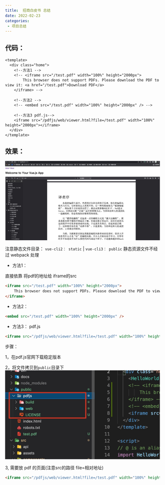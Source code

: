 ```yaml
---
title:  招商白皮书 总结
date: 2022-02-23
categories: 
 - 项目总结
---
```

<Boxx type='tip' />

## 代码：

```vue
<template>
  <div class="home">
    <!--方法1 -->
    <!-- <iframe src="/test.pdf" width="100%" height="2000px">
        This browser does not support PDFs. Please download the PDF to view it: <a href="/test.pdf">Download PDF</a>
    </iframe> -->

    <!--方法2 -->
    <!-- <embed src="/test.pdf" width="100%" height="2000px" /> -->

    <!--方法3 pdf.js-->
    <iframe src="/pdfjs/web/viewer.html?file=/test.pdf" width="100%" height="2000px"></iframe>
  </div>
</template>
```
## 效果：

![p41](../../img/41.jpg)


注意静态文件目录： ```vue-cli2： static``` |  ```vue-cli3： public``` 静态资源文件不经过 webpack 处理

- 方法1： 

直接依靠 将pdf的地址给 iframe的src
```html
<iframe src="/test.pdf" width="100%" height="2000px">
    This browser does not support PDFs. Please download the PDF to view it: <a href="/test.pdf">Download PDF</a>
</iframe> 
```

- 方法2：

```html
<embed src="/test.pdf" width="100%" height="2000px" /> 
```

- 方法3： pdf.js

```html
<iframe src="/pdfjs/web/viewer.html?file=/test.pdf" width="100%" height="2000px"></iframe>
```

步骤：

1，在pdf.js官网下载稳定版本

2，将文件拷贝到```public```目录下
![p42](../../img/42.jpg)

3, 需要放 pdf 的页面(注意src的路径 file=相对地址)

```html
<iframe src="/pdfjs/web/viewer.html?file=/test.pdf" width="100%" height="2000px"></iframe>
```

